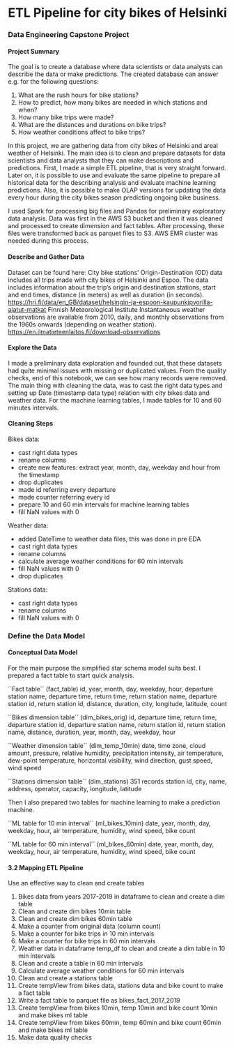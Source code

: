 # ETL Pipeline for city bikes of Helsinki 
### Data Engineering Capstone Project

#### Project Summary
The goal is to create a database where data scientists or data analysts can describe the data or make predictions. The created database can answer e.g. for the following questions:

1. What are the rush hours for bike stations?
2. How to predict, how many bikes are needed in which stations and when?
3. How many bike trips were made?
4. What are the distances and durations on bike trips?
5. How weather conditions affect to bike trips?


In this project, we are gathering data from city bikes of Helsinki and areal weather of Helsinki. The main idea is to clean and prepare datasets for data scientists and data analysts that they can make descriptions and predictions. First, I made a simple ETL pipeline, that is very straight forward. Later on, it is possible to use and evaluate the same pipeline to prepare all historical data for the describing analysis and evaluate machine learning predictions. Also, it is possible to make OLAP versions for updating the data every hour during the city bikes season predicting ongoing bike business.

I used Spark for processing big files and Pandas for preliminary exploratory data analysis. Data was first in the AWS S3 bucket and then it was cleaned and processed to create dimension and fact tables. After processing, these files were transformed back as parquet files to S3. AWS EMR cluster was needed during this process.

#### Describe and Gather Data
Dataset can be found here: City bike stations’ Origin-Destination (OD) data includes all trips made with city bikes of Helsinki and Espoo. The data includes information about the trip’s origin and destination stations, start and end times, distance (in meters) as well as duration (in seconds). https://hri.fi/data/en_GB/dataset/helsingin-ja-espoon-kaupunkipyorilla-ajatut-matkat Finnish Meteorological Institute Instantaneous weather observations are available from 2010, daily, and monthly observations from the 1960s onwards (depending on weather station). https://en.ilmatieteenlaitos.fi/download-observations

#### Explore the Data
I made a preliminary data exploration and founded out, that these datasets had quite minimal issues with missing or duplicated values. From the quality checks, end of this notebook, we can see how many records were removed. 
The main thing with cleaning the data, was to cast the right data types and setting up Date (timestamp data type) relation with city bikes data and weather data. For the machine learning tables, I made tables for 10 and 60 minutes intervals.

#### Cleaning Steps
Bikes data:
- cast right data types
- rename columns
- create new features: extract year, month, day, weekday and hour from the timestamp 
- drop duplicates
- made id referring every departure
- made counter referring every id
- prepare 10 and 60 min intervals for machine learning tables
- fill NaN values with 0


Weather data:

- added DateTime to weather data files, this was done in pre EDA
- cast right data types
- rename columns
- calculate average weather conditions for 60 min intervals 
- fill NaN values with 0
- drop duplicates

Stations data:
- cast right data types
- rename columns
- fill NaN values with 0


### Define the Data Model
#### Conceptual Data Model
For the main purpose the simplified star schema model suits best. I prepared a fact table to start quick analysis.

´´Fact table´´ (fact_table) 
id, year, month, day, weekday, hour, departure station name, departure time, return time, return station name, departure station id, return station id, distance, duration, city, longitude, latitude, count

´´Bikes dimension table´´ (dim_bikes_orig)
id, departure time, return time, departure station id, departure station name, return station id, return station name, distance, duration, year, month, day, weekday, hour

´´Weather dimension table´´ (dim_temp_10min) 
date, time zone, cloud amount, pressure, relative humidity, precipitation intensity, air temperature, dew-point temperature, horizontal visibility, wind direction, gust speed, wind speed

´´Stations dimension table´´ (dim_stations) 351 records
station id, city, name, address, operator, capacity, longitude, latitude

Then I also prepared two tables for machine learning to make a prediction machine.

´´ML table for 10 min interval´´ (ml_bikes_10min)
date, year, month, day, weekday, hour, air temperature, humidity, wind speed, bike count

´´ML table for 60 min interval´´ (ml_bikes_60min)
date, year, month, day, weekday, hour, air temperature, humidity, wind speed, bike count


#### 3.2 Mapping ETL Pipeline

Use an effective way to clean and create tables

1. Bikes data from years 2017-2019 in dataframe to clean and create a dim table 
2. Clean and create dim bikes 10min table
3. Clean and create dim bikes 60min table
4. Make a counter from original data (column count)
5. Make a counter for bike trips in 10 min intervals
6. Make a counter for bike trips in 60 min intervals
7. Weather data in dataframe temp_df to clean and create a dim table in 10 min intervals
8. Clean and create a table in 60 min intervals
9. Calculate average weather conditions for 60 min intervals 
10. Clean and create a stations table 
11. Create tempView from bikes data, stations data and bike count to make a fact table
12. Write a fact table to parquet file as bikes_fact_2017_2019
13. Create tempView from bikes 10min, temp 10min and bike count 10min and make bikes ml table
14. Create tempView from bikes 60min, temp 60min and bike count 60min and make bikes ml table
15. Make data quality checks

